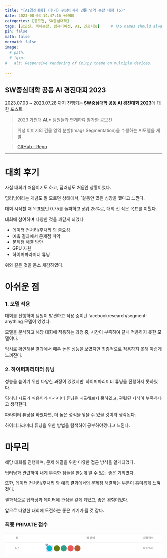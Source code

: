 ```yaml
---
title: "[AI경진대회] (후기) 위성이미지 건물 영역 분할 대회 (5)"
date: 2023-08-03 14:47:16 +0900
categories: [공모전, SW중심대학]
tags: [공모전, 객체분할, 컴퓨터비전, AI, 인공지능]     # TAG names should always be lowercase
pin: false
math: false
mermaid: false
image:
  # path: 
  # lqip: 
#   alt: Responsive rendering of Chirpy theme on multiple devices.

---
```


## SW중심대학 공동 AI 경진대회 2023

2023.07.03 ~ 2023.07.28 까지 진행되는 [**SW중심대학 공동 AI 경진대회 2023**](https://dacon.io/competitions/official/236092/overview/description)에 대한 포스트.
>2023 가천대 <b>AL*</b> 팀원들과 연계하여 참가한 공모전

>위성 이미지의 건물 영역 분할(Image Segmentation)을 수행하는 AI모델을 개발

>[GItHub - Repo](https://github.com/sts07142/DACON-Satellite-Image-Building-Area-Segmentation)

<hr>

# 대회 후기

사실 대회가 처음이기도 하고, 딥러닝도 처음인 상황이었다.

딥러닝이라는 개념도 잘 모르던 상태에서, 1달동안 많은 성장을 했다고 느낀다.

대회 시작할 때 목표였던 0.75를 돌파하고 상위 25%로, 대회 전 작은 목표를 이뤘다.

대회에 참여하며 다양한 것을 깨닫게 되었다.

- 데이터 전처리/후처리 의 중요성
- 예측 결과에서 문제점 파악
- 문제점 해결 방안
- GPU 자원
- 하이퍼파라미터 튜닝

위와 같은 것을 몸소 체감하였다.

# 아쉬운 점

### 1. 모델 적용
대회를 진행하며 팀원이 발견하고 적용 중이던 facebookresearch/segment-anything 모델이 있었다.

모델을 분석하고 해당 대회에 적용하는 과정 중, 시간이 부족하여 끝내 적용하지 못한 모델이다.

임시로 확인해본 결과에서 매우 높은 성능을 보였지만 최종적으로 적용하지 못해 아쉽게 느껴진다.

### 2. 하이퍼파리미터 튜닝
성능을 높이기 위한 다양한 과정이 있었지만, 하이퍼파리미터 튜닝을 진행하지 못하였다.

딥러닝 시도가 처음이라 파라미터 튜닝을 시도해보지 못하였고, 관련된 지식이 부족하다고 생각한다.

파라미터 튜닝을 하였다면, 더 높은 성적을 얻을 수 있을 것이라 생각된다.

하이퍼파라미터 튜닝을 위한 방법을 탐색하여 공부하야겠다고 느낀다.

# 마무리
해당 대회를 진행하며, 문제 해결을 위한 다양한 접근 방식을 알게되었다.

딥러닝과 관련하여 내게 부족한 점들을 한눈에 알 수 있는 좋은 기회였다.

또한, 데이터 전처리/후처리 와 예측 결과에서의 문제점 해결하는 부분이 흥미롭게 느껴졌다.

결과적으로 딥러닝과 데이터에 관심을 갖게 되었고, 좋은 경험이었다.

앞으로 다양한 대회에 도전하는 좋은 계기가 될 것 같다.

### 최종 PRIVATE 점수
![팀 점수](../assets/img/SW중심대학_AI경진대회/5_team.png)
